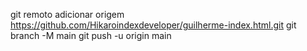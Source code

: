 git remoto adicionar origem https://github.com/Hikaroindexdeveloper/guilherme-index.html.git
 git branch -M main 
git push -u origin main
